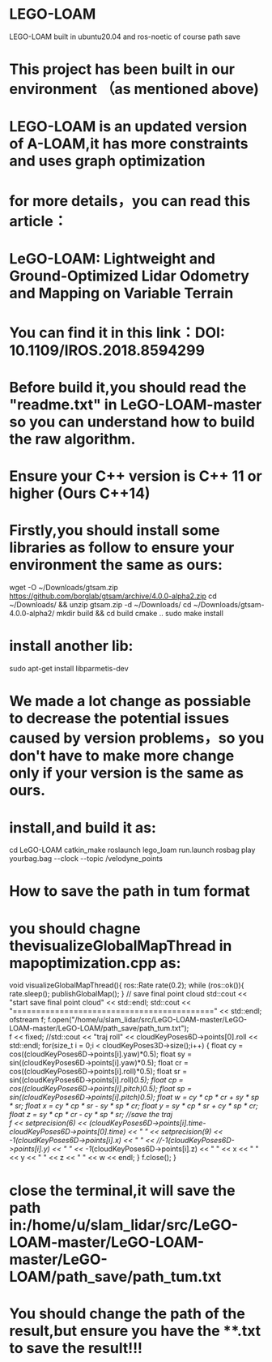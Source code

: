 # LEGO-LOAM
LEGO-LOAM built in ubuntu20.04 and ros-noetic of course path save
# This project has been built in our environment （as mentioned above)
# LEGO-LOAM is an updated version of A-LOAM,it has more constraints and uses graph optimization
# for more details，you can read this article：
# LeGO-LOAM: Lightweight and Ground-Optimized Lidar Odometry and Mapping on Variable Terrain 
# You can find it in this link：DOI: 10.1109/IROS.2018.8594299


# Before build it,you should read the "readme.txt" in LeGO-LOAM-master so you can understand how to build the raw algorithm.
# Ensure your C++ version is C++ 11 or higher (Ours C++14)
# Firstly,you should install some libraries as follow to ensure your environment the same as ours:
wget -O ~/Downloads/gtsam.zip https://github.com/borglab/gtsam/archive/4.0.0-alpha2.zip
cd ~/Downloads/ && unzip gtsam.zip -d ~/Downloads/
cd ~/Downloads/gtsam-4.0.0-alpha2/
mkdir build && cd build
cmake ..
sudo make install
# install another lib:
sudo apt-get install libparmetis-dev
# We made a lot change as possiable to decrease the potential issues caused by version problems，so you don't have to make more change only if your version is the same as ours.


# install,and build it as:
cd LeGO-LOAM
catkin_make
roslaunch lego_loam run.launch
rosbag play yourbag.bag --clock --topic /velodyne_points


# How to save the path in tum format
# you should chagne thevisualizeGlobalMapThread in mapoptimization.cpp as:
void visualizeGlobalMapThread(){
        ros::Rate rate(0.2);
        while (ros::ok()){
            rate.sleep();
            publishGlobalMap();
        }
        // save final point cloud
        std::cout << "start save final point cloud" << std::endl;
        std::cout << "===========================================" << std::endl;
        ofstream f;
        f.open("/home/u/slam_lidar/src/LeGO-LOAM-master/LeGO-LOAM-master/LeGO-LOAM/path_save/path_tum.txt");						
        f << fixed;
        //std::cout << "traj roll" << cloudKeyPoses6D->points[0].roll << std::endl;
        for(size_t i = 0;i < cloudKeyPoses3D->size();i++)
        {
            float cy = cos((cloudKeyPoses6D->points[i].yaw)*0.5);
            float sy = sin((cloudKeyPoses6D->points[i].yaw)*0.5);
            float cr = cos((cloudKeyPoses6D->points[i].roll)*0.5);
            float sr = sin((cloudKeyPoses6D->points[i].roll)*0.5);
            float cp = cos((cloudKeyPoses6D->points[i].pitch)*0.5);
            float sp = sin((cloudKeyPoses6D->points[i].pitch)*0.5); 
            float w = cy * cp * cr + sy * sp * sr;
            float x = cy * cp * sr - sy * sp * cr;
            float y = sy * cp * sr + cy * sp * cr;
            float z = sy * cp * cr - cy * sp * sr;
            //save the traj  
            f << setprecision(6) << (cloudKeyPoses6D->points[i].time-cloudKeyPoses6D->points[0].time) << " " << setprecision(9) << -1*(cloudKeyPoses6D->points[i].x) << " " << //-1*(cloudKeyPoses6D->points[i].y) << " " << -1*(cloudKeyPoses6D->points[i].z) << " " << x << " " << y << " " << z << " " << w << endl;
        } 
        f.close();
}
# close the terminal,it will save the path in:/home/u/slam_lidar/src/LeGO-LOAM-master/LeGO-LOAM-master/LeGO-LOAM/path_save/path_tum.txt
# You should change the path of the result,but ensure you have the **.txt to save the result!!! 

